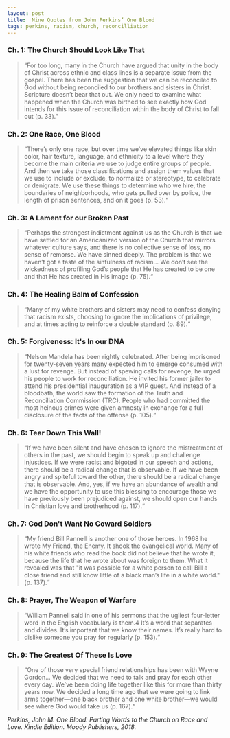 ```yaml
---
layout: post
title:  Nine Quotes from John Perkins’ One Blood
tags: perkins, racism, church, reconcilliation
---
```


### Ch. 1: The Church Should Look Like That

> “For too long, many in the Church have argued that unity in the body of Christ across ethnic and class lines is a separate issue from the gospel. There has been the suggestion that we can be reconciled to God without being reconciled to our brothers and sisters in Christ. Scripture doesn’t bear that out. We only need to examine what happened when the Church was birthed to see exactly how God intends for this issue of reconciliation within the body of Christ to fall out (p. 33).” 

### Ch. 2: One Race, One Blood

> “There’s only one race, but over time we’ve elevated things like skin color, hair texture, language, and ethnicity to a level where they become the main criteria we use to judge entire groups of people. And then we take those classifications and assign them values that we use to include or exclude, to normalize or stereotype, to celebrate or denigrate. We use these things to determine who we hire, the boundaries of neighborhoods, who gets pulled over by police, the length of prison sentences, and on it goes (p. 53).“

### Ch. 3: A Lament for our Broken Past

> “Perhaps the strongest indictment against us as the Church is that we have settled for an Americanized version of the Church that mirrors whatever culture says, and there is no collective sense of loss, no sense of remorse. We have sinned deeply. The problem is that we haven’t got a taste of the sinfulness of racism... We don’t see the wickedness of profiling God’s people that He has created to be one and that He has created in His image (p. 75).“

### Ch. 4: The Healing Balm of Confession

> “Many of my white brothers and sisters may need to confess denying that racism exists, choosing to ignore the implications of privilege, and at times acting to reinforce a double standard (p. 89).“

### Ch. 5: Forgiveness: It's In our DNA

> “Nelson Mandela has been rightly celebrated. After being imprisoned for twenty-seven years many expected him to emerge consumed with a lust for revenge. But instead of spewing calls for revenge, he urged his people to work for reconciliation. He invited his former jailer to attend his presidential inauguration as a VIP guest. And instead of a bloodbath, the world saw the formation of the Truth and Reconciliation Commission (TRC). People who had committed the most heinous crimes were given amnesty in exchange for a full disclosure of the facts of the offense (p. 105).“

### Ch. 6: Tear Down This Wall!

> “If we have been silent and have chosen to ignore the mistreatment of others in the past, we should begin to speak up and challenge injustices. If we were racist and bigoted in our speech and actions, there should be a radical change that is observable. If we have been angry and spiteful toward the other, there should be a radical change that is observable. And, yes, if we have an abundance of wealth and we have the opportunity to use this blessing to encourage those we have previously been prejudiced against, we should open our hands in Christian love and brotherhood (p. 117).“

### Ch. 7: God Don't Want No Coward Soldiers

> “My friend Bill Pannell is another one of those heroes. In 1968 he wrote My Friend, the Enemy. It shook the evangelical world. Many of his white friends who read the book did not believe that he wrote it, because the life that he wrote about was foreign to them. What it revealed was that "it was possible for a white person to call Bill a close friend and still know little of a black man’s life in a white world." (p. 137).“

### Ch. 8: Prayer, The Weapon of Warfare

> “William Pannell said in one of his sermons that the ugliest four-letter word in the English vocabulary is them.4 It’s a word that separates and divides. It’s important that we know their names. It’s really hard to dislike someone you pray for regularly (p. 153).“

### Ch. 9: The Greatest Of These Is Love

> “One of those very special friend relationships has been with Wayne Gordon... We decided that we need to talk and pray for each other every day. We’ve been doing life together like this for more than thirty years now. We decided a long time ago that we were going to link arms together—one black brother and one white brother—we would see where God would take us (p. 167).“

*Perkins, John M. One Blood: Parting Words to the Church on Race and Love. Kindle Edition. Moody Publishers, 2018.* 